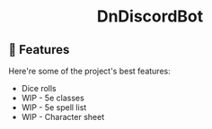 <h1 align="center" id="title">DnDiscordBot</h1>
  
<h2>🧐 Features</h2>

Here're some of the project's best features:

*   Dice rolls
*   WIP - 5e classes
*   WIP - 5e spell list
*   WIP - Character sheet
